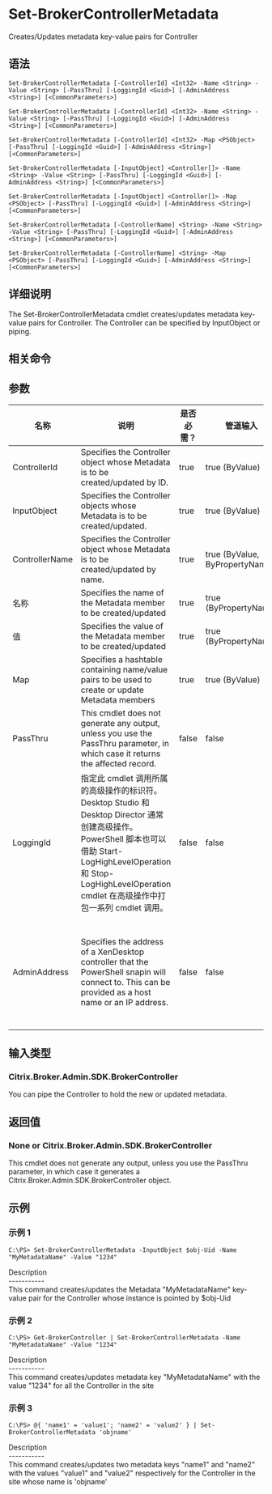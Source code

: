 # Set-BrokerControllerMetadata

Creates/Updates metadata key-value pairs for Controller

## 语法

    Set-BrokerControllerMetadata [-ControllerId] <Int32> -Name <String> -Value <String> [-PassThru] [-LoggingId <Guid>] [-AdminAddress <String>] [<CommonParameters>]
    
    Set-BrokerControllerMetadata [-ControllerId] <Int32> -Name <String> -Value <String> [-PassThru] [-LoggingId <Guid>] [-AdminAddress <String>] [<CommonParameters>]
    
    Set-BrokerControllerMetadata [-ControllerId] <Int32> -Map <PSObject> [-PassThru] [-LoggingId <Guid>] [-AdminAddress <String>] [<CommonParameters>]
    
    Set-BrokerControllerMetadata [-InputObject] <Controller[]> -Name <String> -Value <String> [-PassThru] [-LoggingId <Guid>] [-AdminAddress <String>] [<CommonParameters>]
    
    Set-BrokerControllerMetadata [-InputObject] <Controller[]> -Map <PSObject> [-PassThru] [-LoggingId <Guid>] [-AdminAddress <String>] [<CommonParameters>]
    
    Set-BrokerControllerMetadata [-ControllerName] <String> -Name <String> -Value <String> [-PassThru] [-LoggingId <Guid>] [-AdminAddress <String>] [<CommonParameters>]
    
    Set-BrokerControllerMetadata [-ControllerName] <String> -Map <PSObject> [-PassThru] [-LoggingId <Guid>] [-AdminAddress <String>] [<CommonParameters>]
    

## 详细说明

The Set-BrokerControllerMetadata cmdlet creates/updates metadata key-value pairs for Controller. The Controller can be specified by InputObject or piping.

## 相关命令

## 参数

| 名称             | 说明                                                                                                                                                                              | 是否必需？ | 管道输入                           | 默认值                                                                                    |
| -------------- | ------------------------------------------------------------------------------------------------------------------------------------------------------------------------------- | ----- | ------------------------------ | -------------------------------------------------------------------------------------- |
| ControllerId   | Specifies the Controller object whose Metadata is to be created/updated by ID.                                                                                                  | true  | true (ByValue)                 |                                                                                        |
| InputObject    | Specifies the Controller objects whose Metadata is to be created/updated.                                                                                                       | true  | true (ByValue)                 |                                                                                        |
| ControllerName | Specifies the Controller object whose Metadata is to be created/updated by name.                                                                                                | true  | true (ByValue, ByPropertyName) |                                                                                        |
| 名称             | Specifies the name of the Metadata member to be created/updated                                                                                                                 | true  | true (ByPropertyName)          |                                                                                        |
| 值              | Specifies the value of the Metadata member to be created/updated                                                                                                                | true  | true (ByPropertyName)          |                                                                                        |
| Map            | Specifies a hashtable containing name/value pairs to be used to create or update Metadata members                                                                               | true  | true (ByValue)                 |                                                                                        |
| PassThru       | This cmdlet does not generate any output, unless you use the PassThru parameter, in which case it returns the affected record.                                                  | false | false                          | False                                                                                  |
| LoggingId      | 指定此 cmdlet 调用所属的高级操作的标识符。 Desktop Studio 和 Desktop Director 通常创建高级操作。 PowerShell 脚本也可以借助 Start-LogHighLevelOperation 和 Stop-LogHighLevelOperation cmdlet 在高级操作中打包一系列 cmdlet 调用。 | false | false                          |                                                                                        |
| AdminAddress   | Specifies the address of a XenDesktop controller that the PowerShell snapin will connect to. This can be provided as a host name or an IP address.                              | false | false                          | Localhost. Once a value is provided by any cmdlet, this value will become the default. |

## 输入类型

### Citrix.Broker.Admin.SDK.BrokerController

You can pipe the Controller to hold the new or updated metadata.

## 返回值

### None or Citrix.Broker.Admin.SDK.BrokerController

This cmdlet does not generate any output, unless you use the PassThru parameter, in which case it generates a Citrix.Broker.Admin.SDK.BrokerController object.

## 示例

### 示例 1

    C:\PS> Set-BrokerControllerMetadata -InputObject $obj-Uid -Name "MyMetadataName" -Value "1234"
    

Description  
\---\---\-----  
This command creates/updates the Metadata "MyMetadataName" key-value pair for the Controller whose instance is pointed by $obj-Uid

### 示例 2

    C:\PS> Get-BrokerController | Set-BrokerControllerMetadata -Name "MyMetadataName" -Value "1234"
    

Description  
\---\---\-----  
This command creates/updates metadata key "MyMetadataName" with the value "1234" for all the Controller in the site

### 示例 3

    C:\PS> @{ 'name1' = 'value1'; 'name2' = 'value2' } | Set-BrokerControllerMetadata 'objname'
    

Description  
\---\---\-----  
This command creates/updates two metadata keys "name1" and "name2" with the values "value1" and "value2" respectively for the Controller in the site whose name is 'objname'